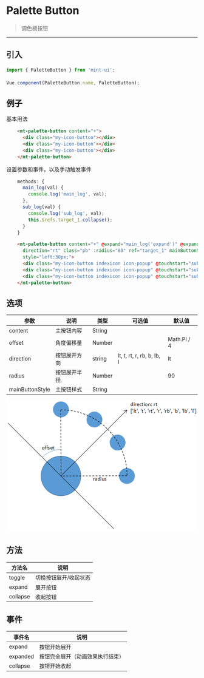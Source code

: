 # Palette Button

> 调色板按钮

-------------

## 引入

```javascript
import { PaletteButton } from 'mint-ui';

Vue.component(PaletteButton.name, PaletteButton);
```

## 例子

基本用法
```html
    <mt-palette-button content="+">
      <div class="my-icon-button"></div>
      <div class="my-icon-button"></div>
      <div class="my-icon-button"></div>
    </mt-palette-button>
```

设置参数和事件，以及手动触发事件

```javascript
    methods: {
      main_log(val) {
        console.log('main_log', val);
      },
      sub_log(val) {
        console.log('sub_log', val);
        this.$refs.target_1.collapse();
      }
    }
```

```html
    <mt-palette-button content="+" @expand="main_log('expand')" @expanded="main_log('expanded')" @collapse="main_log('collapse')"
      direction="rt" class="pb" :radius="80" ref="target_1" mainButtonStyle="color:#fff;background-color:#26a2ff;"
      style="left:30px;">
      <div class="my-icon-button indexicon icon-popup" @touchstart="sub_log(1)"></div>
      <div class="my-icon-button indexicon icon-popup" @touchstart="sub_log(2)"></div>
      <div class="my-icon-button indexicon icon-popup" @touchstart="sub_log(3)"></div>
    </mt-palette-button>
```


## 选项
| 参数 | 说明 | 类型 | 可选值 | 默认值 |
|------|-------|---------|-------|--------|
|content | 主按钮内容 | String | |
|offset | 角度偏移量 | Number | | Math.PI / 4 |
|direction | 按钮展开方向 | string | lt, t, rt, r, rb, b, lb, l | lt
|radius| 按钮展开半径 | Number | | 90 |
|mainButtonStyle| 主按钮样式| String |  |  |

![一图胜千言](../../assets/palette-button.png)

## 方法
| 方法名 | 说明 |
|------|-------|
|toggle | 切换按钮展开/收起状态 |
|expand | 展开按钮 |
|collapse | 收起按钮 |

## 事件
| 事件名 | 说明 |
|------|-------|
|expand | 按钮开始展开 |
|expanded | 按钮完全展开（动画效果执行结束） |
|collapse | 按钮开始收起 |
